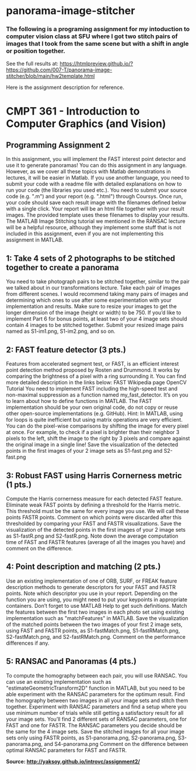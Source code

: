 # panorama-image-stitcher
### The following is a programing assignment for my intoduction to computer vision class at SFU where I got two stitch pairs of images that I took from the same scene but with a shift in angle or position together.
See the full results at: https://htmlpreview.github.io/?https://github.com/007-T/panorama-image-stitcher/blob/main/hw2template.html

Here is the assignment description for reference.


# CMPT 361 - Introduction to Computer Graphics (and Vision)

## Programming Assignment 2
In this assignment, you will implement the FAST interest point detector and use it to generate panoramas!
You can do this assignment in any language. However, as we cover all these topics with Matlab demonstrations in lectures, it will be easier in Matlab. If you use another language, you need to submit your code with a readme file with detailed explanations on how to run your code (the libraries you used etc.).
You need to submit your source code (e.g. ".m") and your report (e.g. ".html") through Coursys. Once run, your code should save each result image with the filenames defined below with a single click. Your report will be an html file together with your result images. The provided template uses these filenames to display your results.
The MATLAB Image Stitching tutorial we mentioned in the RANSAC lecture will be a helpful resource, although they implement some stuff that is not included in this assignment, even if you are not implementing this assignment in MATLAB.
## 1: Take 4 sets of 2 photographs to be stitched together to create a panorama

You need to take photograph pairs to be stitched together, similar to the pair we talked about in our transformations lecture. Take each pair of images from different scenes. I would recommend taking many pairs of images and determining which ones to use after some experimentation with your implementation and results. Make sure to resize your images to get the longer dimension of the image (height or width) to be 750.
If you’d like to implement Part 6 for bonus points, at least two of your 4 image sets should contain 4 images to be stitched together.
Submit your resized image pairs named as S1-im1.png, S1-im2.png, and so on.
## 2: FAST feature detector (3 pts.)

Features from accelerated segment test, or FAST, is an efficient interest point detection method proposed by Rosten and Drummond. It works by comparing the brightness of a pixel with a ring surrounding it. You can find more detailed description in the links below:
FAST Wikipedia page
OpenCV Tutorial
You need to implement FAST including the high-speed test and non-maximal suppression as a function named my_fast_detector. It’s on you to learn about how to define functions in MATLAB.
The FAST implementation should be your own original code, do not copy or reuse other open-source implementations (e.g. GitHub).
Hint: In MATLAB, using for loops is quite inefficient but using matrix operations are very efficient. You can do the pixel-wise comparisons by shifting the image for every pixel at once. For example, to check if a pixel is brighter than their neighbor 3 pixels to the left, shift the image to the right by 3 pixels and compare against the original image in a single line!
Save the visualization of the detected points in the first images of your 2 image sets as S1-fast.png and S2-fast.png
## 3: Robust FAST using Harris Cornerness metric (1 pts.)

Compute the Harris cornerness measure for each detected FAST feature. Eliminate weak FAST points by defining a threshold for the Harris metric. This threshold must be the same for every image you use. We will call these points FASTR points.
Comment on which points were discarded after this thresholded by comparing your FAST and FASTR visualizations. Save the visualization of the detected points in the first images of your 2 image sets as S1-fastR.png and S2-fastR.png. Note down the average computation time of FAST and FASTR features (average of all the images you have) and comment on the difference.
## 4: Point description and matching (2 pts.)

Use an existing implementation of one of ORB, SURF, or FREAK feature description methods to generate descriptors for your FAST and FASTR points. Note which descriptor you use in your report. Depending on the function you are using, you might need to put your keypoints in appropriate containers. Don’t forget to use MATLAB Help to get such definitions.
Match the features between the first two images in each photo set using existing implementation such as "matchFeatures" in MATLAB. Save the visualization of the matched points between the two images of your first 2 image sets, using FAST and FASTR points, as S1-fastMatch.png, S1-fastRMatch.png, S2-fastMatch.png, and S2-fastRMatch.png. Comment on the performance differences if any.
## 5: RANSAC and Panoramas (4 pts.)

To compute the homography between each pair, you will use RANSAC. You can use an existing implementation such as "estimateGeometricTransform2D" function in MATLAB, but you need to be able experiment with the RANSAC parameters for the optimum result.
Find the homography between two images in all your image sets and stitch them together.
Experiment with RANSAC parameters and find a setup where you use minimum number of trials while still getting a satisfactory result for all your image sets. You’ll find 2 different sets of RANSAC parameters, one for FAST and one for FASTR. The RANSAC parameters you decide should be the same for the 4 image sets.
Save the stitched images for all your image sets only using FASTR points, as S1-panorama.png, S2-panorama.png, S3-panorama.png, and S4-panorama.png Comment on the difference between optimal RANSAC parameters for FAST and FASTR.

**Source: http://yaksoy.github.io/introvc/assignment2/**
